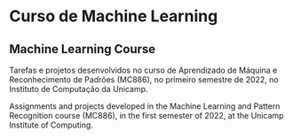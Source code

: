 # Curso de Machine Learning
## Machine Learning Course

Tarefas e projetos desenvolvidos no curso de Aprendizado de Máquina e Reconhecimento de Padrões (MC886), no primeiro semestre de 2022, no Instituto de Computação da Unicamp.

Assignments and projects developed in the Machine Learning and Pattern Recognition course (MC886), in the first semester of 2022, at the Unicamp Institute of Computing.
